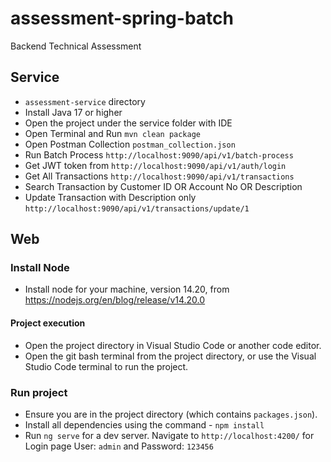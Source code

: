 # assessment-spring-batch
Backend Technical Assessment

## Service

- `assessment-service` directory
- Install Java 17 or higher
- Open the project under the service folder with IDE
- Open Terminal and Run `mvn clean package`
- Open Postman Collection `postman_collection.json`
- Run Batch Process `http://localhost:9090/api/v1/batch-process`
- Get JWT token from `http://localhost:9090/api/v1/auth/login`
- Get All Transactions `http://localhost:9090/api/v1/transactions`
- Search Transaction by Customer ID OR Account No OR Description
- Update Transaction with Description only `http://localhost:9090/api/v1/transactions/update/1`

## Web

### Install Node
- Install node for your machine, version 14.20, from https://nodejs.org/en/blog/release/v14.20.0

#### Project execution
- Open the project directory in Visual Studio Code or another code editor.
- Open the git bash terminal from the project directory, or use the Visual Studio Code terminal to run the project.

### Run project
- Ensure you are in the project directory (which contains `packages.json`).
- Install all dependencies using the command - `npm install`
- Run `ng serve` for a dev server. Navigate to `http://localhost:4200/` for Login page User: `admin` and Password: `123456`


